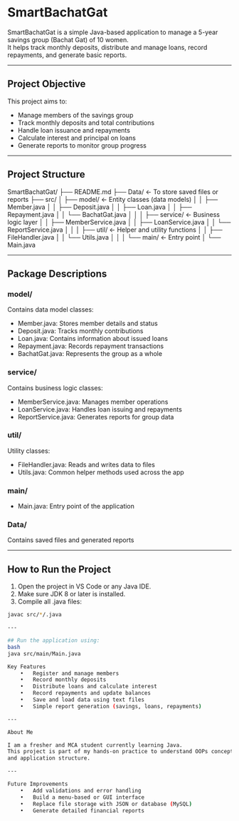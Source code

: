 # SmartBachatGat

SmartBachatGat is a simple Java-based application to manage a 5-year savings group (Bachat Gat) of 10 women.  
It helps track monthly deposits, distribute and manage loans, record repayments, and generate basic reports.

---

## Project Objective

This project aims to:
- Manage members of the savings group
- Track monthly deposits and total contributions
- Handle loan issuance and repayments
- Calculate interest and principal on loans
- Generate reports to monitor group progress

---

## Project Structure

SmartBachatGat/
├── README.md
├── Data/                          ← To store saved files or reports
├── src/
│   ├── model/                     ← Entity classes (data models)
│   │   ├── Member.java
│   │   ├── Deposit.java
│   │   ├── Loan.java
│   │   ├── Repayment.java
│   │   └── BachatGat.java
│   │
│   ├── service/                   ← Business logic layer
│   │   ├── MemberService.java
│   │   ├── LoanService.java
│   │   └── ReportService.java
│   │
│   ├── util/                      ← Helper and utility functions
│   │   ├── FileHandler.java
│   │   └── Utils.java
│   │
│   └── main/                      ← Entry point
│       └── Main.java


---

## Package Descriptions

### model/
Contains data model classes:
- Member.java: Stores member details and status
- Deposit.java: Tracks monthly contributions
- Loan.java: Contains information about issued loans
- Repayment.java: Records repayment transactions
- BachatGat.java: Represents the group as a whole

### service/
Contains business logic classes:
- MemberService.java: Manages member operations
- LoanService.java: Handles loan issuing and repayments
- ReportService.java: Generates reports for group data

### util/
Utility classes:
- FileHandler.java: Reads and writes data to files
- Utils.java: Common helper methods used across the app

### main/
- Main.java: Entry point of the application

### Data/
Contains saved files and generated reports

---

## How to Run the Project

1. Open the project in VS Code or any Java IDE.
2. Make sure JDK 8 or later is installed.
3. Compile all .java files:

```bash
javac src/*/.java

---

## Run the application using:
bash
java src/main/Main.java

Key Features
	•	Register and manage members
	•	Record monthly deposits
	•	Distribute loans and calculate interest
	•	Record repayments and update balances
	•	Save and load data using text files
	•	Simple report generation (savings, loans, repayments)

---

About Me

I am a fresher and MCA student currently learning Java.
This project is part of my hands-on practice to understand OOPs concepts, file handling, 
and application structure.

---

Future Improvements
	•	Add validations and error handling
	•	Build a menu-based or GUI interface
	•	Replace file storage with JSON or database (MySQL)
	•	Generate detailed financial reports